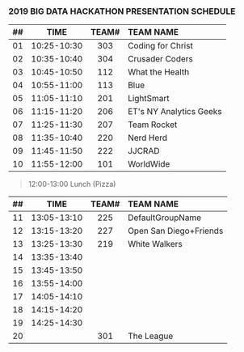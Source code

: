 ### 2019 BIG DATA HACKATHON PRESENTATION SCHEDULE

| ## |    TIME       | TEAM# |         TEAM NAME         |
| -- | :-----------: | :---: | :------------------------ |
| 01 |  10:25-10:30  |  303  |  Coding for Christ        |
| 02 |  10:35-10:40  |  304  |  Crusader Coders          |
| 03 |  10:45-10:50  |  112  |  What the Health          |
| 04 |  10:55-11:00  |  113  |  Blue                     |
| 05 |  11:05-11:10  |  201  |  LightSmart               |
| 06 |  11:15-11:20  |  206  |  ET's NY Analytics Geeks  |
| 07 |  11:25-11:30  |  207  |  Team Rocket              |
| 08 |  11:35-10:40  |  220  |  Nerd Herd                |
| 09 |  11:45-11:50  |  222  |  JJCRAD                   |
| 10 |  11:55-12:00  |  101  |  WorldWide                |

> 12:00-13:00 Lunch (Pizza)

| ## |    TIME       | TEAM# |         TEAM NAME         |
| -- | :-----------: | :---: | :------------------------ |
| 11 |  13:05-13:10  |  225  |  DefaultGroupName         |
| 12 |  13:15-13:20  |  227  |  Open San Diego+Friends   |
| 13 |  13:25-13:30  |  219  |  White Walkers            |
| 14 |  13:35-13:40  |       |                           |
| 15 |  13:45-13:50  |       |                           |
| 16 |  13:55-14:00  |       |                           |
| 17 |  14:05-14:10  |       |                           |
| 18 |  14:15-14:20  |       |                           |
| 19 |  14:25-14:30  |       |                           |
| 20 |               |  301  |  The League               |

